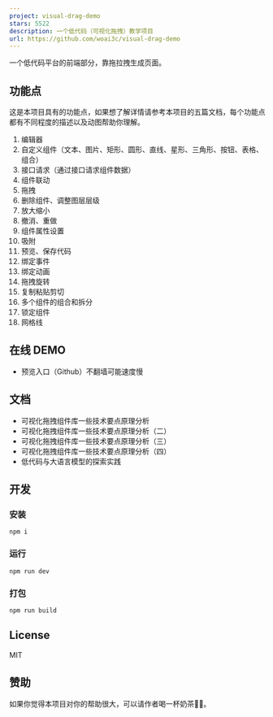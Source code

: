 ```yaml
---
project: visual-drag-demo
stars: 5522
description: 一个低代码（可视化拖拽）教学项目
url: https://github.com/woai3c/visual-drag-demo
---
```


一个低代码平台的前端部分，靠拖拉拽生成页面。

功能点
---

这是本项目具有的功能点，如果想了解详情请参考本项目的五篇文档，每个功能点都有不同程度的描述以及动图帮助你理解。

1.  编辑器
2.  自定义组件（文本、图片、矩形、圆形、直线、星形、三角形、按钮、表格、组合）
3.  接口请求（通过接口请求组件数据）
4.  组件联动
5.  拖拽
6.  删除组件、调整图层层级
7.  放大缩小
8.  撤消、重做
9.  组件属性设置
10.  吸附
11.  预览、保存代码
12.  绑定事件
13.  绑定动画
14.  拖拽旋转
15.  复制粘贴剪切
16.  多个组件的组合和拆分
17.  锁定组件
18.  网格线

在线 DEMO
-------

-   预览入口（Github）不翻墙可能速度慢

文档
--

-   可视化拖拽组件库一些技术要点原理分析
-   可视化拖拽组件库一些技术要点原理分析（二）
-   可视化拖拽组件库一些技术要点原理分析（三）
-   可视化拖拽组件库一些技术要点原理分析（四）
-   低代码与大语言模型的探索实践

开发
--

### 安装

```
npm i
```

### 运行

```
npm run dev
```

### 打包

```
npm run build
```

License
-------

MIT

赞助
--

如果你觉得本项目对你的帮助很大，可以请作者喝一杯奶茶🎁😉。
